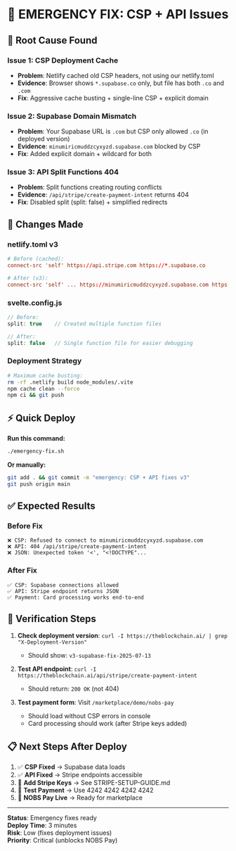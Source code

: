 # 🚨 EMERGENCY FIX: CSP + API Issues

## 🎯 **Root Cause Found**

### **Issue 1: CSP Deployment Cache**
- **Problem**: Netlify cached old CSP headers, not using our netlify.toml
- **Evidence**: Browser shows `*.supabase.co` only, but file has both `.co` and `.com`
- **Fix**: Aggressive cache busting + single-line CSP + explicit domain

### **Issue 2: Supabase Domain Mismatch**  
- **Problem**: Your Supabase URL is `.com` but CSP only allowed `.co` (in deployed version)
- **Evidence**: `minumiricmuddzcyxyzd.supabase.com` blocked by CSP
- **Fix**: Added explicit domain + wildcard for both

### **Issue 3: API Split Functions 404**
- **Problem**: Split functions creating routing conflicts
- **Evidence**: `/api/stripe/create-payment-intent` returns 404
- **Fix**: Disabled split (split: false) + simplified redirects

## 🔧 **Changes Made**

### **netlify.toml v3**
```toml
# Before (cached):
connect-src 'self' https://api.stripe.com https://*.supabase.co

# After (v3):
connect-src 'self' ... https://minumiricmuddzcyxyzd.supabase.com https://*.supabase.co https://*.supabase.com
```

### **svelte.config.js**
```javascript
// Before:
split: true    // Created multiple function files

// After:  
split: false   // Single function file for easier debugging
```

### **Deployment Strategy**
```bash
# Maximum cache busting:
rm -rf .netlify build node_modules/.vite
npm cache clean --force
npm ci && git push
```

## ⚡ **Quick Deploy**

**Run this command:**
```bash
./emergency-fix.sh
```

**Or manually:**
```bash
git add . && git commit -m "emergency: CSP + API fixes v3"
git push origin main
```

## ✅ **Expected Results**

### **Before Fix**
```
❌ CSP: Refused to connect to minumiricmuddzcyxyzd.supabase.com  
❌ API: 404 /api/stripe/create-payment-intent
❌ JSON: Unexpected token '<', "<!DOCTYPE"...
```

### **After Fix**
```  
✅ CSP: Supabase connections allowed
✅ API: Stripe endpoint returns JSON
✅ Payment: Card processing works end-to-end
```

## 🧪 **Verification Steps**

1. **Check deployment version**: `curl -I https://theblockchain.ai/ | grep "X-Deployment-Version"`
   - Should show: `v3-supabase-fix-2025-07-13`

2. **Test API endpoint**: `curl -I https://theblockchain.ai/api/stripe/create-payment-intent`
   - Should return: `200 OK` (not 404)

3. **Test payment form**: Visit `/marketplace/demo/nobs-pay`
   - Should load without CSP errors in console
   - Card processing should work (after Stripe keys added)

## 📋 **Next Steps After Deploy**

1. ✅ **CSP Fixed** → Supabase data loads
2. ✅ **API Fixed** → Stripe endpoints accessible  
3. 🔧 **Add Stripe Keys** → See STRIPE-SETUP-GUIDE.md
4. 🧪 **Test Payment** → Use 4242 4242 4242 4242
5. 🎯 **NOBS Pay Live** → Ready for marketplace

---

**Status**: Emergency fixes ready  
**Deploy Time**: 3 minutes  
**Risk**: Low (fixes deployment issues)  
**Priority**: Critical (unblocks NOBS Pay)